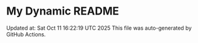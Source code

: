 # My Dynamic README
Updated at: Sat Oct 11 16:22:19 UTC 2025
This file was auto-generated by GitHub Actions.
